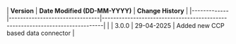 | **Version** | **Date Modified (DD-MM-YYYY)** | **Change History**                                                           |
|-------------|--------------------------------|------------------------------------------------------------------------------|                                      |
| 3.0.0       | 29-04-2025                     | Added new CCP based data connector                                                  |
